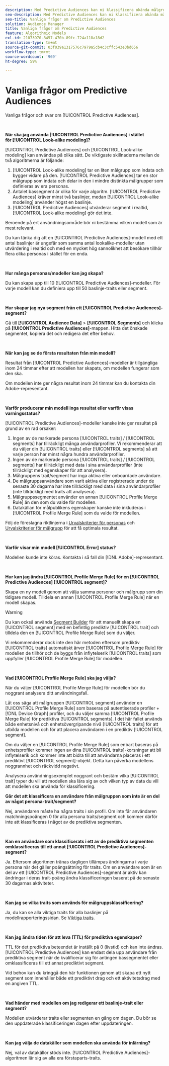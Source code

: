 ```yaml
---
description: Med Predictive Audiences kan ni klassificera okända målgrupper i distinkta personas i realtid med datavetenskap.
seo-description: Med Predictive Audiences kan ni klassificera okända målgrupper i distinkta personas i realtid med datavetenskap.
seo-title: Vanliga frågor om Predictive Audiences
solution: Audience Manager
title: Vanliga frågor om Predictive Audiences
feature: Algorithmic Models
exl-id: 21073970-8457-470b-89fc-724a118a18d2
translation-type: tm+mt
source-git-commit: 03f039a1317576c7979a5cb4c3cffc543e3bd656
workflow-type: tm+mt
source-wordcount: '969'
ht-degree: 59%

---
```


# Vanliga frågor om Predictive Audiences

Vanliga frågor och svar om [!UICONTROL Predictive Audiences].

 

**När ska jag använda [!UICONTROL Predictive Audiences] i stället för [!UICONTROL Look-alike modeling]?**

[!UICONTROL Predictive Audiences] och [!UICONTROL Look-alike modeling] kan användas på olika sätt. De viktigaste skillnaderna mellan de två algoritmerna är följande:

1. [!UICONTROL Look-alike modeling] tar en liten målgrupp som indata och bygger vidare på den. [!UICONTROL Predictive Audiences] tar en stor målgrupp som indata och delar in den i mindre distinkta målgrupper som definieras av era personas.
1. Antalet bassegment är olika för varje algoritm. [!UICONTROL Predictive Audiences] kräver minst två baslinjer, medan [!UICONTROL Look-alike modeling] använder högst en baslinje.
1. [!UICONTROL Predictive Audiences] utvärderar segment i realtid, [!UICONTROL Look-alike modeling] gör det inte.

Beroende på ert användningsområde bör ni bestämma vilken modell som är mest relevant.

Du kan tänka dig att en [!UICONTROL Predictive Audiences]-modell med ett antal baslinjer är ungefär som samma antal lookalike-modeller utan utvärdering i realtid och med en mycket hög sannolikhet att besökare tillhör flera olika personas i stället för en enda.

 

**Hur många personas/modeller kan jag skapa?**

Du kan skapa upp till 10 [!UICONTROL Predictive Audiences]-modeller. För varje modell kan du definiera upp till 50 baslinje-traits eller segment.

 

**Hur skapar jag nya segment från ett [!UICONTROL Predictive Audiences]-segment?**

Gå till **[!UICONTROL Audience Data]** > **[!UICONTROL Segments]** och klicka på **[!UICONTROL Predictive Audiences]**-mappen. Hitta det önskade segmentet, kopiera det och redigera det efter behov.

 

**När kan jag se de första resultaten från min modell?**

Resultat från [!UICONTROL Predictive Audiences]-modeller är tillgängliga inom 24 timmar efter att modellen har skapats, om modellen fungerar som den ska.

Om modellen inte ger några resultat inom 24 timmar kan du kontakta din Adobe-representant.

 

**Varför producerar min modell inga resultat eller varför visas varningsstatus?**

[!UICONTROL Predictive Audiences]-modeller kanske inte ger resultat på grund av en rad orsaker:

1. Ingen av de markerade persona [!UICONTROL traits] / [!UICONTROL segments] har tillräckligt många användarprofiler. Vi rekommenderar att du väljer din [!UICONTROL traits] eller [!UICONTROL segments] så att varje person har minst några hundra användarprofiler.
1. Ingen av de markerade persona [!UICONTROL traits] / [!UICONTROL segments] har tillräckligt med data i sina användarprofiler (inte tillräckligt med egenskaper för att analysera).
1. Målgruppens trait/segment har inga aktiva eller onboardade användare.
1. De målgruppsanvändare som varit aktiva eller registrerade under de senaste 30 dagarna har inte tillräckligt med data i sina användarprofiler (inte tillräckligt med traits att analysera).
1. Målgruppssegmentet använder en annan [!UICONTROL Profile Merge Rule] än den som du valde för modellen.
1. Datakällan för målpublikens egenskaper kanske inte inkluderas i [!UICONTROL Profile Merge Rule] som du valde för modellen.

Följ de föreslagna riktlinjerna i [Urvalskriterier för personas](../features/algorithmic-models/predictive-audiences.md#selection-personas) och [Urvalskriterier för målgrupp](../features/algorithmic-models/predictive-audiences.md#selection-audience) för att få optimala resultat.

 

**Varför visar min modell  [!UICONTROL Error] status?**

Modellen kunde inte köras. Kontakta i så fall din [!DNL Adobe]-representant.

 

**Hur kan jag ändra  [!UICONTROL Profile Merge Rule] för en  [!UICONTROL Predictive Audiences] [!UICONTROL segment]?**

Skapa en ny modell genom att välja samma personer och målgrupp som din tidigare modell. Tilldela en annan [!UICONTROL Profile Merge Rule] när en modell skapas.

>[!WARNING]
> Du kan också använda [Segment Builder](../features/segments/segment-builder.md) för att manuellt skapa en [!UICONTROL segment] med en befintlig prediktiv [!UICONTROL trait] och tilldela den en [!UICONTROL Profile Merge Rule] som du väljer.
> 
> Vi rekommenderar dock inte den här metoden eftersom prediktiv [!UICONTROL traits] automatiskt ärver [!UICONTROL Profile Merge Rule] för modellen de tillhör och de byggs från inflytelserik [!UICONTROL traits] som uppfyller [!UICONTROL Profile Merge Rule] för modellen.

 

**Vad  [!UICONTROL Profile Merge Rule] ska jag välja?**

När du väljer [!UICONTROL Profile Merge Rule] för modellen bör du noggrant analysera ditt användningsfall.

Låt oss säga att målgruppen [!UICONTROL segment] använder en [!UICONTROL Profile Merge Rule] som baseras på autentiserade profiler + [!DNL Device Graph] profiler, och du väljer samma [!UICONTROL Profile Merge Rule] för prediktiva [!UICONTROL segments]. I det här fallet används både enhetsnivå och enhetsövergripande nivå [!UICONTROL traits] för att utbilda modellen och för att placera användaren i en prediktiv [!UICONTROL segment].

Om du väljer en [!UICONTROL Profile Merge Rule] som enbart baseras på enhetsprofiler kommer ingen av dina [!UICONTROL traits]-korsningar att bli inflytelserik och kommer inte att bidra till att användarna placeras i ett prediktivt [!UICONTROL segment]-objekt. Detta kan påverka modellens noggrannhet och räckvidd negativt.

Analysera användningsexemplet noggrant och bestäm vilka [!UICONTROL trait] typer du vill att modellen ska lära sig av och vilken typ av data du vill att modellen ska använda för klassificering.

**Går det att klassificera en användare från målgruppen som inte är en del av något persona-trait/segment?**

Nej, användaren måste ha några traits i sin profil. Om inte får användaren matchningspoängen 0 för alla persona traits/segment och kommer därför inte att klassificeras i något av de prediktiva segmenten.

 

**Kan en användare som klassificerats i ett av de prediktiva segmenten omklassificeras till ett annat [!UICONTROL Predictive Audiences]-segment?**

Ja. Eftersom algoritmen tränas dagligen tillämpas ändringarna i varje persona när det gäller poängsättning för traits. Om en användare som är en del av ett [!UICONTROL Predictive Audiences]-segment är aktiv kan ändringar i deras trait-poäng ändra klassificeringen baserat på de senaste 30 dagarnas aktiviteter.

 

**Kan jag se vilka traits som används för målgruppsklassificering?**

Ja, du kan se alla viktiga traits för alla baslinjer på modellrapporteringssidan. Se [Viktiga traits](../features/algorithmic-models/predictive-audiences-reporting.md#influential-traits).

 

**Kan jag ändra tiden för att leva (TTL) för prediktiva egenskaper?**

TTL för det prediktiva beteendet är inställt på 0 (livstid) och kan inte ändras. [!UICONTROL Predictive Audiences] kan endast dela upp användare från prediktiva segment när de kvalificerar sig för antingen bassegmentet eller omklassificeras till ett annat prediktivt segment.

Vid behov kan du kringgå den här funktionen genom att skapa ett nytt segment som innehåller både ett prediktivt drag och ett aktivitetsdrag med en angiven TTL.

 


**Vad händer med modellen om jag redigerar ett baslinje-trait eller segment?**

Modellen utvärderar traits eller segmenten en gång om dagen. Du bör se den uppdaterade klassificeringen dagen efter uppdateringen.

 

**Kan jag välja de datakällor som modellen ska använda för inlärning?**

Nej, val av datakällor stöds inte. [!UICONTROL Predictive Audiences]-algoritmen lär sig av alla era förstaparts-traits.

